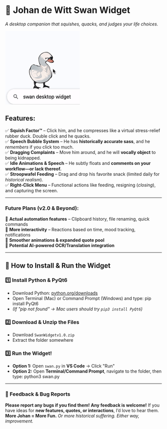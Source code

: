 
# 🦢 **Johan de Witt Swan Widget**  
*A desktop companion that squishes, quacks, and judges your life choices.*  

![Swan Widget](assets/swanwidget.gif)

## **Features:**  
✅ **Squish Factor™** – Click him, and he compresses like a virtual stress-relief rubber duck. Double click and he quacks.  
✅ **Speech Bubble System** – He has **historically accurate sass**, and he *remembers* if you click too much.  
✅ **Dragging Complaints** – Move him around, and he will **vocally object** to being kidnapped.  
✅ **Idle Animations & Speech** – He subtly floats and **comments on your workflow—or lack thereof.**  
✅ **Stroopwafel Feeding** – Drag and drop his favorite snack (limited daily for *historical realism*).   
✅ **Right-Click Menu** – Functional actions like feeding, resigning (*closing*), and capturing the screen.  

---

### **Future Plans (v2.0 & Beyond):**  
🚀 **Actual automation features** – Clipboard history, file renaming, quick commands  
🚀 **More interactivity** – Reactions based on time, mood tracking, notifications  
🚀 **Smoother animations & expanded quote pool**  
🚀 **Potential AI-powered OCR/Translation integration**  

---

## 🦢 How to Install & Run the Widget
### 1️⃣ Install Python & PyQt6
- Download Python: [python.org/downloads](https://www.python.org/downloads/)
- Open Terminal (Mac) or Command Prompt (Windows) and type: pip install PyQt6
- *(If "pip not found" → Mac users should try `pip3 install PyQt6`)*

### 2️⃣ Download & Unzip the Files
- Download `SwanWidgetv1.0.zip`
- Extract the folder somewhere

### 3️⃣ Run the Widget!
- **Option 1:** Open `swan.py` in **VS Code** → Click "Run"
- **Option 2:** Open **Terminal/Command Prompt**, navigate to the folder, then type: python3 swan.py

---

### **📢 Feedback & Bug Reports**  
**Please report any bugs if you find them!**
**Any feedback is welcome!** If you have ideas for **new features, quotes, or interactions**, I’d love to hear them.  
**More Johan = More Fun.** *Or more historical suffering. Either way, improvement.*  

